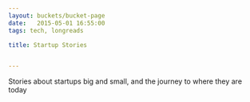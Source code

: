 ```yaml
---
layout: buckets/bucket-page
date:   2015-05-01 16:55:00
tags: tech, longreads

title: Startup Stories


---
```


Stories about startups big and small, and the journey to where they are today

